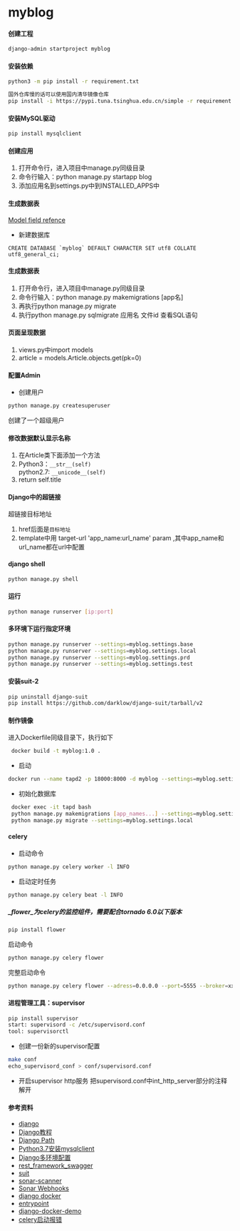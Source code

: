 # myblog

#### 创建工程
```bash
django-admin startproject myblog
```

#### 安装依赖
```bash
python3 -m pip install -r requirement.txt

国外仓库慢的话可以使用国内清华镜像仓库
pip install -i https://pypi.tuna.tsinghua.edu.cn/simple -r requirement.txt
```

#### 安装MySQL驱动
```bash
pip install mysqlclient
```

#### 创建应用
1. 打开命令行，进入项目中manage.py同级目录
2. 命令行输入：python manage.py startapp blog
3. 添加应用名到settings.py中到INSTALLED_APPS中

#### 生成数据表
[Model field refence](https://docs.djangoproject.com/en/1.10/ref/models/fields/)
- 新建数据库
```mysql
CREATE DATABASE `myblog` DEFAULT CHARACTER SET utf8 COLLATE utf8_general_ci;
```

#### 生成数据表
1.  打开命令行，进入项目中manage.py同级目录
2. 命令行输入：python manage.py makemigrations [app名]
3. 再执行python manage.py migrate
4. 执行python manage.py sqlmigrate 应用名 文件id 查看SQL语句

#### 页面呈现数据
1. views.py中import models
2. article = models.Article.objects.get(pk=0)

#### 配置Admin
- 创建用户 
```bash
python manage.py createsuperuser
```
创建了一个超级用户

#### 修改数据默认显示名称
1. 在Article类下面添加一个方法
2. Python3：`__str__(self)` \
   python2.7: `__unicode__(self)`
3. return self.title


#### Django中的超链接
超链接目标地址
1. href后面是`目标地址`
2. template中用 target-url 'app_name:url_name' param ,其中app_name和url_name都在url中配置



#### django shell
```bash
python manage.py shell
```


#### 运行
```bash
python manage runserver [ip:port]
```
#### 多环境下运行指定环境
```bash
python manage.py runserver --settings=myblog.settings.base
python manage.py runserver --settings=myblog.settings.local
python manage.py runserver --settings=myblog.settings.prd
python manage.py runserver --settings=myblog.settings.test
```

#### 安装suit-2
```bash
pip uninstall django-suit
pip install https://github.com/darklow/django-suit/tarball/v2
```

#### 制作镜像
进入Dockerfile同级目录下，执行如下
```bash
 docker build -t myblog:1.0 .
```
- 启动
```bash
docker run --name tapd2 -p 18000:8000 -d myblog --settings=myblog.settings.local
```
- 初始化数据库
```bash
 docker exec -it tapd bash
 python manage.py makemigrations [app_names...] --settings=myblog.settings.local
 python manage.py migrate --settings=myblog.settings.local
```

#### celery
- 启动命令
```bash
python manage.py celery worker -l INFO
```
- 启动定时任务
```bash
python manage.py celery beat -l INFO
```
##### _flower_为celery的监控组件，需要配合tornado 6.0以下版本
```bash
pip install flower
```
启动命令
```bash
python manage.py celery flower
```
完整启动命令
```bash
python manage.py celery flower --adress=0.0.0.0 --port=5555 --broker=xxxx --basic_auth=nikai:123456
```
#### 进程管理工具：supervisor
```bash
pip install supervisor
start: supervisord -c /etc/supervisord.conf
tool: supervisorctl
```
- 创建一份新的supervisor配置
```bash
make conf
echo_supervisord_conf > conf/supervisord.conf
```
- 开启supervisor http服务
把supervisord.conf中int_http_server部分的注释解开
#### 参考资料

- [django](https://docs.djangoproject.com/en/2.2/)
- [Django教程](http://www.runoob.com/django/django-first-app.html)
- [Django Path](https://www.cnblogs.com/polly-ling/p/9315645.html)
- [Python3.7安装mysqlclient](https://cloud.tencent.com/developer/article/1372417)
- [Django多环境配置](https://www.jianshu.com/p/ae85eac23f46)
- [rest_framework_swagger](https://www.jianshu.com/p/d7b614b85a74)
- [suit](https://django-suit.readthedocs.io/en/develop/getting_started.html)
- [sonar-scanner](https://docs.sonarqube.org/display/SCAN/Analyzing+with+SonarQube+Scanner)
- [Sonar Webhooks](http://10.2.17.107:9000/documentation/project-administration/webhooks/)
- [django docker](https://github.com/ffreitasalves/django-boards)
- [entrypoint](https://yanbin.blog/pass-arguments-to-docker-container/#more-8608)
- [django-docker-demo](https://github.com/xander-ye/docker_test)
- [celery启动报错](https://www.jianshu.com/p/b95bf142dc1b)
